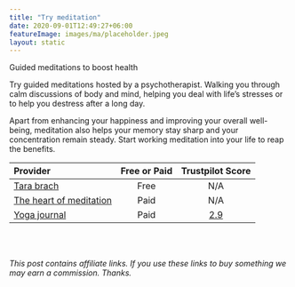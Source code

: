 ```yaml
---
title: "Try meditation"
date: 2020-09-01T12:49:27+06:00
featureImage: images/ma/placeholder.jpeg
layout: static
---
```


Guided meditations to boost health

Try guided meditations hosted by a psychotherapist. Walking you through calm discussions of body and mind, helping you deal with life’s stresses or to help you destress after a long day. 

Apart from enhancing your happiness and improving your overall well-being, meditation also helps your memory stay sharp and your concentration remain steady. Start working meditation into your life to reap the benefits.

| Provider      | Free or Paid  |  Trustpilot Score  |
| :-----------          | :--------------:      |  :--------------:         |
| [Tara brach](https://www.tarabrach.com/guided-meditations/) | Free | N/A
| [The heart of meditation](https://theartofmeditation.org/meditation-courses) | Paid | N/A
| [Yoga journal](https://www.yogajournal.com/meditation/best-free-online-guided-meditations-for-beginners/) | Paid | [2.9](https://uk.trustpilot.com/review/yogajournal.com) | 
  

<br/><br/>

*This post contains affiliate links. If you use these links to buy something we may
earn a commission. Thanks.*






